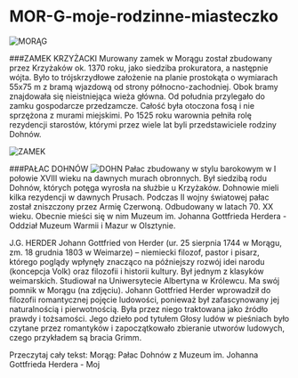 MOR-G-moje-rodzinne-miasteczko
==============================



![MORĄG](http://upload.wikimedia.org/wikipedia/commons/a/ae/Morag_palacDohnow111.JPG)


###ZAMEK KRZYŻACKI
Murowany zamek w Morągu został zbudowany przez Krzyżaków ok. 1370 roku, jako siedziba prokuratora, a następnie wójta. Było to trójskrzydłowe założenie na planie prostokąta o wymiarach 55x75 m z bramą wjazdową od strony północno-zachodniej. Obok bramy znajdowała się nieistniejąca wieża główna. Od południa przylegało do zamku gospodarcze przedzamcze. Całość była otoczona fosą i nie sprzężona z murami miejskimi. Po 1525 roku warownia pełniła rolę rezydencji starostów, którymi przez wiele lat byli przedstawiciele rodziny Dohnów.

![ZAMEK](http://upload.wikimedia.org/wikipedia/commons/f/f7/Zamek-_Mor%C4%85g.JPG)

###PAŁAC DOHNÓW
![DOHN](http://upload.wikimedia.org/wikipedia/commons/3/3e/Mor%C4%85g_-_pa%C5%82ac_Dohn%C3%B3w.jpg)
Pałac zbudowany w stylu barokowym w I połowie XVIII wieku na dawnych murach obronnych. Był siedzibą rodu Dohnów, których potęga wyrosła na służbie u Krzyżaków. Dohnowie mieli kilka rezydencji w dawnych Prusach. 
 Podczas II wojny światowej pałac został zniszczony przez Armię Czerwoną. Odbudowany w latach 70. XX wieku.
 Obecnie mieści się w nim Muzeum im. Johanna Gottfrieda Herdera - Oddział Muzeum Warmii i Mazur w Olsztynie.



J.G. HERDER
Johann Gottfried von Herder (ur. 25 sierpnia 1744 w Morągu, zm. 18 grudnia 1803 w Weimarze) – niemiecki filozof, pastor i pisarz, którego poglądy wpłynęły znacząco na późniejszy rozwój idei narodu (koncepcja Volk) oraz filozofii i historii kultury. Był jednym z klasyków weimarskich. Studiował na Uniwersytecie Albertyna w Królewcu. Ma swój pomnik w Morągu (na zdjęciu).
 Johann Gottfried Herder wprowadził do filozofii romantycznej pojęcie ludowości, ponieważ był zafascynowany jej naturalnością i pierwotnością. Była przez niego traktowana jako źródło prawdy i tożsamości. Jego dzieło pod tytułem Głosy ludów w pieśniach było czytane przez romantyków i zapoczątkowało zbieranie utworów ludowych, czego przykładem są bracia Grimm.

Przeczytaj cały tekst: Morąg: Pałac Dohnów z Muzeum im. Johanna Gottfrieda Herdera - Moj
